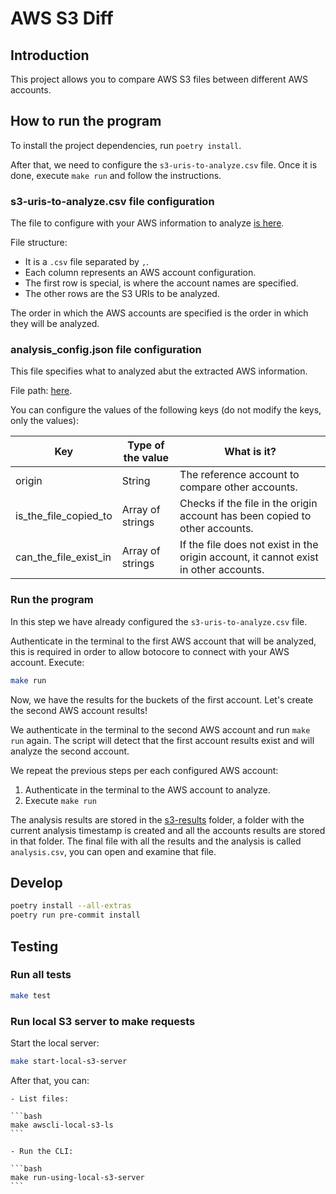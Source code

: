 # AWS S3 Diff

## Introduction

This project allows you to compare AWS S3 files between different AWS accounts.

## How to run the program

To install the project dependencies, run `poetry install`.

After that, we need to configure the `s3-uris-to-analyze.csv` file. Once it is done, execute `make run` and follow the instructions.

### s3-uris-to-analyze.csv file configuration

The file to configure with your AWS information to analyze [is here](config/s3-uris-to-analyze.csv).

File structure:

- It is a `.csv` file separated by `,`.
- Each column represents an AWS account configuration.
- The first row is special, is where the account names are specified.
- The other rows are the S3 URIs to be analyzed.

The order in which the AWS accounts are specified is the order in which they will be analyzed.

### analysis_config.json file configuration

This file specifies what to analyzed abut the extracted AWS information.

File path: [here](config/s3-uris-to-analyze.csv).

You can configure the values of the following keys (do not modify the keys, only the values):

Key                   | Type of the value | What is it?
----------------------|-------------------|---------------------------------------------------------------------------
origin                | String            | The reference account to compare other accounts.
is_the_file_copied_to | Array of strings  | Checks if the file in the origin account has been copied to other accounts.
can_the_file_exist_in | Array of strings  | If the file does not exist in the origin account, it cannot exist in other accounts.

### Run the program

In this step we have already configured the `s3-uris-to-analyze.csv` file.

Authenticate in the terminal to the first AWS account that will be analyzed, this is required in order to allow botocore to connect with your AWS account. Execute:

```bash
make run
```

Now, we have the results for the buckets of the first account. Let's create the second AWS account results!

We authenticate in the terminal to the second AWS account and run `make run` again. The script will detect that the first account results exist and will analyze the second account.

We repeat the previous steps per each configured AWS account:

1. Authenticate in the terminal to the AWS account to analyze.
2. Execute `make run`

The analysis results are stored in the [s3-results](s3-results) folder, a folder with the current analysis timestamp is created and all the accounts results are stored in that folder. The final file with all the results and the analysis is called `analysis.csv`, you can open and examine that file.

## Develop

```bash
poetry install --all-extras
poetry run pre-commit install
```

## Testing

### Run all tests

```bash
make test
```

### Run local S3 server to make requests

Start the local server:

```bash
make start-local-s3-server
```

After that, you can:

    - List files:

    ```bash
    make awscli-local-s3-ls
    ```

    - Run the CLI:

    ```bash
    make run-using-local-s3-server
    ```
